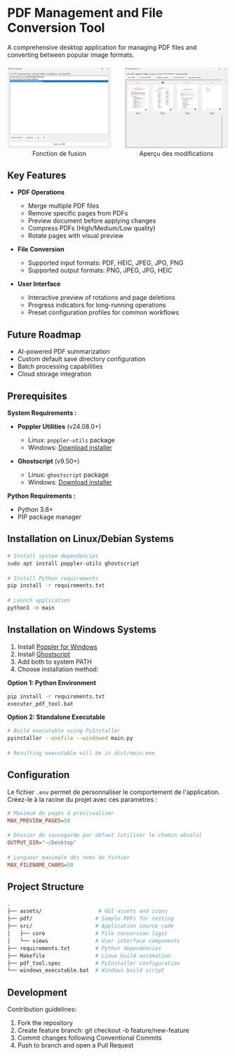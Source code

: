 # PDF Management and File Conversion Tool

A comprehensive desktop application for managing PDF files and converting between popular image formats.

<div style="display: flex; gap: 30px; justify-content: center; align-items: center; margin: 20px 0;">
  <figure style="margin: 0;">
    <img src="assets/merge-feature.png" alt="Fusion de PDF" width="350"/>
    <figcaption style="text-align: center;">Fonction de fusion</figcaption>
  </figure>
  <figure style="margin: 0;">
    <img src="assets/preview-feature.png" alt="Prévisualisation" width="350"/>
    <figcaption style="text-align: center;">Aperçu des modifications</figcaption>
  </figure>
</div>

## Key Features

- **PDF Operations**
  - Merge multiple PDF files
  - Remove specific pages from PDFs
  - Preview document before applying changes
  - Compress PDFs (High/Medium/Low quality)
  - Rotate pages with visual preview

- **File Conversion**
  - Supported input formats: PDF, HEIC, JPEG, JPG, PNG
  - Supported output formats: PNG, JPEG, JPG, HEIC

- **User Interface**
  - Interactive preview of rotations and page deletions
  - Progress indicators for long-running operations
  - Preset configuration profiles for common workflows

## Future Roadmap

- AI-powered PDF summarization
- Custom default save directory configuration
- Batch processing capabilities
- Cloud storage integration

## Prerequisites

**System Requirements :**
- **Poppler Utilities** (v24.08.0+)
  - Linux: `poppler-utils` package
  - Windows: [Download installer](https://poppler.freedesktop.org/)
  
- **Ghostscript** (v9.50+)
  - Linux: `ghostscript` package
  - Windows: [Download installer](https://www.ghostscript.com/)

**Python Requirements :**
- Python 3.8+
- PIP package manager


## Installation on Linux/Debian Systems
```bash
# Install system dependencies
sudo apt install poppler-utils ghostscript

# Install Python requirements
pip install -r requirements.txt

# Launch application
python3 -m main
```

## Installation on Windows Systems

1. Install [Poppler for Windows](https://github.com/oschwartz10612/poppler-windows/releases/)
2. Install [Ghostscript](https://www.ghostscript.com/releases/gsdnld.html)
3. Add both to system PATH
4. Choose installation method:

**Option 1: Python Environment**
```bat
pip install -r requirements.txt
executer_pdf_tool.bat
```

**Option 2: Standalone Executable**

```bash
# Build executable using PyInstaller
pyinstaller --onefile --windowed main.py

# Resulting executable will be in dist/main.exe
```

## Configuration

Le fichier `.env` permet de personnaliser le comportement de l'application. Créez-le à la racine du projet avec ces paramètres :

```ini
# Maximum de pages à prévisualiser
MAX_PREVIEW_PAGES=50

# Dossier de sauvegarde par défaut (utiliser le chemin absolu)
OUTPUT_DIR="~/Desktop"

# Longueur maximale des noms de fichier
MAX_FILENAME_CHARS=50
```

## Project Structure

```bash
.
├── assets/                  # GUI assets and icons
├── pdf/                    # Sample PDFs for testing
├── src/                    # Application source code
│   ├── core                # File conversion logic
│   └── views               # User interface components
├── requirements.txt        # Python dependencies
├── Makefile                # Linux build automation
├── pdf_tool.spec           # PyInstaller configuration
└── windows_executable.bat  # Windows build script
```

## Development

Contribution guidelines:

1. Fork the repository
2. Create feature branch: git checkout -b feature/new-feature
3. Commit changes following Conventional Commits
4. Push to branch and open a Pull Request